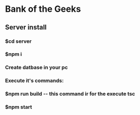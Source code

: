 # Bank of the Geeks

## Server install
### $cd server
### $npm i
### Create datbase in your pc
### Execute it's commands:
### $npm run build -- this command ir for the execute tsc
### $npm start
